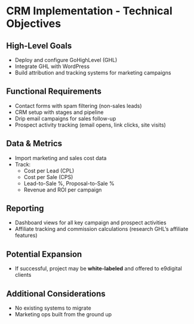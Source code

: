 # CRM Implementation - Technical Objectives

## High-Level Goals
- Deploy and configure GoHighLevel (GHL)
- Integrate GHL with WordPress
- Build attribution and tracking systems for marketing campaigns

## Functional Requirements
- Contact forms with spam filtering (non-sales leads)
- CRM setup with stages and pipeline
- Drip email campaigns for sales follow-up
- Prospect activity tracking (email opens, link clicks, site visits)

## Data & Metrics
- Import marketing and sales cost data
- Track:
  - Cost per Lead (CPL)
  - Cost per Sale (CPS)
  - Lead-to-Sale %, Proposal-to-Sale %
  - Revenue and ROI per campaign

## Reporting
- Dashboard views for all key campaign and prospect activities
- Affiliate tracking and commission calculations (research GHL’s affiliate features)

## Potential Expansion
- If successful, project may be **white-labeled** and offered to e9digital clients

## Additional Considerations
- No existing systems to migrate
- Marketing ops built from the ground up
